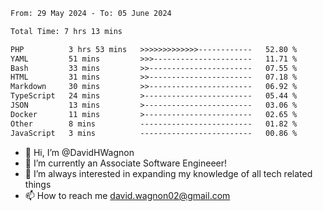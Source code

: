 <!--START_SECTION:waka-->

```txt
From: 29 May 2024 - To: 05 June 2024

Total Time: 7 hrs 13 mins

PHP          3 hrs 53 mins   >>>>>>>>>>>>>------------   52.80 %
YAML         51 mins         >>>----------------------   11.71 %
Bash         33 mins         >>-----------------------   07.55 %
HTML         31 mins         >>-----------------------   07.18 %
Markdown     30 mins         >>-----------------------   06.92 %
TypeScript   24 mins         >------------------------   05.44 %
JSON         13 mins         >------------------------   03.06 %
Docker       11 mins         >------------------------   02.65 %
Other        8 mins          -------------------------   01.82 %
JavaScript   3 mins          -------------------------   00.86 %
```

<!--END_SECTION:waka-->

- 👋 Hi, I’m @DavidHWagnon
- 👀 I’m currently an Associate Software Engineeer!
- 🌱 I’m always interested in expanding my knowledge of all tech related things
- 📫 How to reach me david.wagnon02@gmail.com

<!---
DavidHWagnon/DavidHWagnon is a ✨ special ✨ repository because its `README.md` (this file) appears on your GitHub profile.
You can click the Preview link to take a look at your changes.
--->
